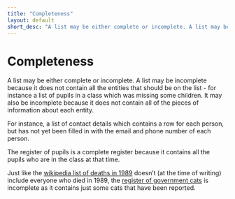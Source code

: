 ```yaml
---
title: "Completeness"
layout: default
short_desc: "A list may be either complete or incomplete. A list may be incomplete because it does not contain all the entities that should be on the list It may also be incomplete because it does not contain all of the pieces of information about each entity."
---
```


# Completeness

A list may be either complete or incomplete. A list may be incomplete because it does not contain all the entities that should be on the list - for instance a list of pupils in a class which was missing some children. It may also be incomplete because it does not contain all of the pieces of information about each entity.

For instance, a list of contact details which contains a row for each person, but has not yet been filled in with the email and phone number of each person.

The register of pupils is a complete register because it contains all the pupils who are in the class at that time.

Just like the [wikipedia list of deaths in 1989][deaths] doesn’t (at the time of writing) include everyone who died in 1989, the [register of government cats][cats] is incomplete as it contains just some cats that have been reported.


[deaths]: https://en.wikipedia.org/wiki/1989#Deaths
[cats]: https://peterkwells.github.io/uk-government-cats/
